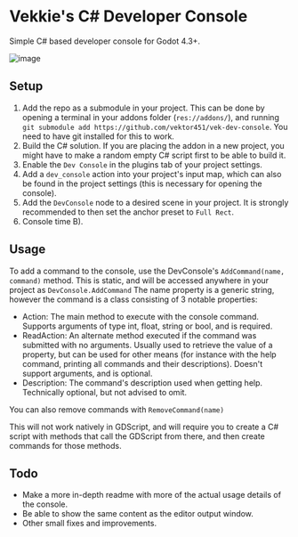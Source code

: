 # Vekkie's C# Developer Console
Simple C# based developer console for Godot 4.3+.

![image](https://github.com/user-attachments/assets/9ad28997-5251-4451-8f33-2446188540ae)

## Setup
1. Add the repo as a submodule in your project. This can be done by opening a terminal in your addons folder (`res://addons/`), and running `git submodule add https://github.com/vektor451/vek-dev-console`. You need to have git installed for this to work.
2. Build the C# solution. If you are placing the addon in a new project, you might have to make a random empty C# script first to be able to build it. 
3. Enable the `Dev Console` in the plugins tab of your project settings.
4. Add a `dev_console` action into your project's input map, which can also be found in the project settings (this is necessary for opening the console).
5. Add the `DevConsole` node to a desired scene in your project. It is strongly recommended to then set the anchor preset to `Full Rect`.
6. Console time B).
   
## Usage
To add a command to the console, use the DevConsole's `AddCommand(name, command)` method. This is static, and will be accessed anywhere in your project as `DevConsole.AddCommand` The name property is a generic string, however the command is a class consisting of 3 notable properties:

- Action: The main method to execute with the console command. Supports arguments of type int, float, string or bool, and is required. 
- ReadAction: An alternate method executed if the command was submitted with no arguments. Usually used to retrieve the value of a property, but can be used for other means (for instance with the help command, printing all commands and their descriptions). Doesn't support arguments, and is optional.
- Description: The command's description used when getting help. Technically optional, but not advised to omit. 

You can also remove commands with `RemoveCommand(name)`

This will not work natively in GDScript, and will require you to create a C# script with methods that call the GDScript from there, and then create commands for those methods.

## Todo
- Make a more in-depth readme with more of the actual usage details of the console.
- Be able to show the same content as the editor output window. 
- Other small fixes and improvements.
